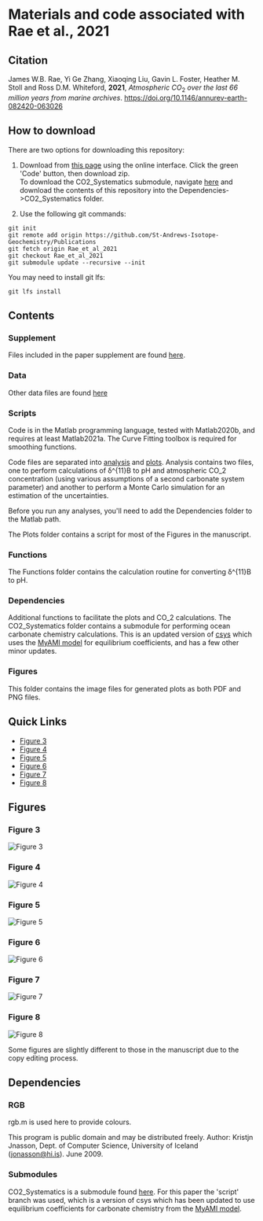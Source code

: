 # Materials and code associated with Rae et al., 2021

## Citation
James W.B. Rae, Yi Ge Zhang, Xiaoqing Liu, Gavin L. Foster, Heather M. Stoll and Ross D.M. Whiteford, **2021**, _Atmospheric CO_<sub>2</sub> _over the last 66 million years from marine archives_. https://doi.org/10.1146/annurev-earth-082420-063026

## How to download
There are two options for downloading this repository:  
1. Download from [this page](https://github.com/St-Andrews-Isotope-Geochemistry/Private_Publications/tree/Rae_et_al_2021) using the online interface. Click the green 'Code' button, then download zip.  
To download the CO2_Systematics submodule, navigate [here](https://github.com/St-Andrews-Isotope-Geochemistry/CO2_Systematics/tree/script) and download the contents of this repository into the Dependencies->CO2_Systematics folder.

2. Use the following git commands:
```
git init
git remote add origin https://github.com/St-Andrews-Isotope-Geochemistry/Publications
git fetch origin Rae_et_al_2021
git checkout Rae_et_al_2021
git submodule update --recursive --init
```

You may need to install git lfs:
```
git lfs install
```

## Contents
### Supplement
Files included in the paper supplement are found [here](./Data/Supplements/).

### Data
Other data files are found [here](./Data/)

### Scripts
Code is in the Matlab programming language, tested with Matlab2020b, and requires at least Matlab2021a.
The Curve Fitting toolbox is required for smoothing functions.

Code files are separated into [analysis](./Scripts/Analysis/) and [plots](./Scripts/Plots).
Analysis contains two files, one to perform calculations of &delta;^{11}B to pH and atmospheric CO_2 concentration (using various assumptions of a second carbonate system parameter) and another to perform a Monte Carlo simulation for an estimation of the uncertainties.

Before you run any analyses, you'll need to add the Dependencies folder to the Matlab path.

The Plots folder contains a script for most of the Figures in the manuscript.

### Functions
The Functions folder contains the calculation routine for converting &delta;^{11}B to pH.

### Dependencies
Additional functions to facilitate the plots and CO_2 calculations.
The CO2_Systematics folder contains a submodule for performing ocean carbonate chemistry calculations. This is an updated version of [csys](https://www.soest.hawaii.edu/oceanography/faculty/zeebe_files/CO2_System_in_Seawater/csys.html) which uses the [MyAMI model](https://github.com/St-Andrews-Isotope-Geochemistry/MyAMI) for equilibrium coefficients, and has a few other minor updates.

### Figures
This folder contains the image files for generated plots as both PDF and PNG files.

## Quick Links
- [Figure 3](#figure-3)
- [Figure 4](#figure-4)
- [Figure 5](#figure-5)
- [Figure 6](#figure-6)
- [Figure 7](#figure-7)
- [Figure 8](#figure-8)

## Figures
### Figure 3
  ![Figure 3][figure3]
### Figure 4
  ![Figure 4][figure4]  
### Figure 5
  ![Figure 5][figure5]
### Figure 6
  ![Figure 6][figure6]
### Figure 7
  ![Figure 7][figure7]
### Figure 8
  ![Figure 8][figure8]

Some figures are slightly different to those in the manuscript due to the copy editing process.

## Dependencies
### RGB
rgb.m is used here to provide colours.

This program is public domain and may be distributed freely.
Author: Kristjn Jnasson, Dept. of Computer Science, University of Iceland (jonasson@hi.is). June 2009.

### Submodules
CO2_Systematics is a submodule found [here](https://github.com/St-Andrews-Isotope-Geochemistry/CO2_Systematics). For this paper the 'script' branch was used, which is a version of csys which has been updated to use equilibrium coefficients for carbonate chemistry from the [MyAMI model](https://github.com/St-Andrews-Isotope-Geochemistry/MyAMI).

[figure3]: ./Figures/DIC_Alkalinity_Contours.png "Relationships between key components of the CO2 system as a function of the master variables, alkalinity and DIC"
[figure4]: ./Figures/Cenozoic_d18O_Ep_CoccoLength_b_CO2.png "Updated CO2 reconstructions from alkenone &delta;13C"
[figure5]: ./Figures/Cenozoic_d18O_d11B_d11Bsw_pH_CO2.png "Boron isotope derived estimates of pH and CO2"
[figure6]: ./Figures/Cenozoic_SurfaceTemperature_SeaLevel_CO2.png "Cenozoic CO2 and global climate"
[figure7]: ./Figures/Cenozoic_CO2_dTemperature.png "Relationship between CO2 and climate over the Cenozoic"
[figure8]: ./Figures/Cenozoic_CO2_SSPs.png "Paleo CO2 context for future CO2 change scenarios"
